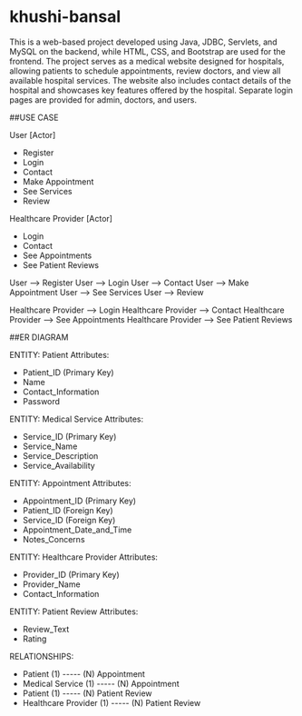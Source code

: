 # khushi-bansal

This is a web-based project developed using Java, JDBC, Servlets, and MySQL on the backend, while HTML, CSS, and Bootstrap are used for the frontend. The project serves as a medical website designed for hospitals, allowing patients to schedule appointments, review doctors, and view all available hospital services. The website also includes contact details of the hospital and showcases key features offered by the hospital. Separate login pages are provided for admin, doctors, and users.



##USE CASE


User [Actor]
  - Register
  - Login
  - Contact
  - Make Appointment
  - See Services
  - Review

Healthcare Provider [Actor]
  - Login
  - Contact
  - See Appointments
  - See Patient Reviews

User --> Register
User --> Login
User --> Contact
User --> Make Appointment
User --> See Services
User --> Review

Healthcare Provider --> Login
Healthcare Provider --> Contact
Healthcare Provider --> See Appointments
Healthcare Provider --> See Patient Reviews



##ER DIAGRAM 

ENTITY: Patient
Attributes:
- Patient_ID (Primary Key)
- Name
- Contact_Information
- Password

ENTITY: Medical Service
Attributes:
- Service_ID (Primary Key)
- Service_Name
- Service_Description
- Service_Availability

ENTITY: Appointment
Attributes:
- Appointment_ID (Primary Key)
- Patient_ID (Foreign Key)
- Service_ID (Foreign Key)
- Appointment_Date_and_Time
- Notes_Concerns

ENTITY: Healthcare Provider
Attributes:
- Provider_ID (Primary Key)
- Provider_Name
- Contact_Information

ENTITY: Patient Review
Attributes:
 
- Review_Text
- Rating

RELATIONSHIPS:
- Patient (1) ----- (N) Appointment
- Medical Service (1) ----- (N) Appointment
- Patient (1) ----- (N) Patient Review
- Healthcare Provider (1) ----- (N) Patient Review
